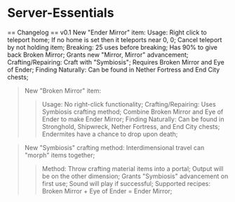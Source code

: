 # Server-Essentials

== Changelog ==
v0.1
    New "Ender Mirror" item:
        Usage: 
            Right click to teleport home;
            If no home is set then it teleports near 0, 0;
            Cancel teleport by not holding item;
        Breaking:
            25 uses before breaking;
            Has 90% to give back Broken Mirror;
            Grants new "Mirror, Mirror" advancement;
        Crafting/Repairing:
            Craft with "Symbiosis";
            Requires Broken Mirror and Eye of Ender;
        Finding Naturally:
            Can be found in Nether Fortress and End City chests;
  
> New "Broken Mirror" item:
> > Usage:
    No right-click functionality;
> > Crafting/Repairing:
    Uses Symbiosis crafting method;
    Combine Broken Mirror and Eye of Ender to make Ender Mirror;
> > Finding Naturally:
    Can be found in Stronghold, Shipwreck, Nether Fortress, and End City chests;
    Endermites have a chance to drop upon death;
    
> New "Symbiosis" crafting method:
  Interdimensional travel can "morph" items together;
> > Method:
    Throw crafting material items into a portal;
    Output will be on the other dimension;
    Grants "Symbiosis" advancement on first use;
    Sound will play if successful;
> > Supported recipes:
    Broken Mirror + Eye of Ender = Ender Mirror;
    
